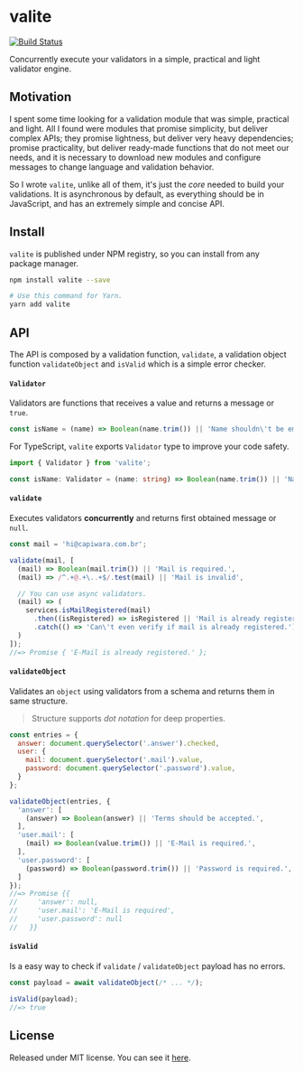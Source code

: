# valite

[![Build Status][ci-badge]][ci]

Concurrently execute your validators in a simple, practical and light validator engine.

## Motivation

I spent some time looking for a validation module that was simple, practical and light. All I found were modules that promise simplicity, but deliver complex APIs; they promise lightness, but deliver very heavy dependencies; promise practicality, but deliver ready-made functions that do not meet our needs, and it is necessary to download new modules and configure messages to change language and validation behavior.

So I wrote `valite`, unlike all of them, it's just the _core_ needed to build your validations. It is asynchronous by default, as everything should be in JavaScript, and has an extremely simple and concise API.

## Install

`valite` is published under NPM registry, so you can install from any package manager.

```sh
npm install valite --save

# Use this command for Yarn.
yarn add valite
```

## API

The API is composed by a validation function, `validate`, a validation object function `validateObject` and `isValid` which is a simple error checker.

#### `Validator`

Validators are functions that receives a value and returns a message or `true`.

```js
const isName = (name) => Boolean(name.trim()) || 'Name shouldn\'t be empty.';
```

For TypeScript, `valite` exports `Validator` type to improve your code safety.

```ts
import { Validator } from 'valite';

const isName: Validator = (name: string) => Boolean(name.trim()) || 'Name shouldn\'t be empty.';
```

#### `validate`

Executes validators **concurrently** and returns first obtained message or `null`.

```js
const mail = 'hi@capiwara.com.br';

validate(mail, [
  (mail) => Boolean(mail.trim()) || 'Mail is required.',
  (mail) => /^.+@.+\..+$/.test(mail) || 'Mail is invalid',

  // You can use async validators.
  (mail) => (
    services.isMailRegistered(mail)
      .then((isRegistered) => isRegistered || 'Mail is already registered.')
      .catch(() => 'Can\'t even verify if mail is already registered.')
  )
]);
//=> Promise { 'E-Mail is already registered.' };
```

#### `validateObject`

Validates an `object` using validators from a schema and returns them in same structure.

> Structure supports _dot notation_ for deep properties.

```js
const entries = {
  answer: document.querySelector('.answer').checked,
  user: {
    mail: document.querySelector('.mail').value,
    password: document.querySelector('.password').value,
  }
};

validateObject(entries, {
  'answer': [
    (answer) => Boolean(answer) || 'Terms should be accepted.',
  ],
  'user.mail': [
    (mail) => Boolean(value.trim()) || 'E-Mail is required.',
  ],
  'user.password': [
    (password) => Boolean(password.trim()) || 'Password is required.',
  ]
});
//=> Promise {{
//     'answer': null,
//     'user.mail': 'E-Mail is required',
//     'user.password': null
//   }}
```

#### `isValid`

Is a easy way to check if `validate` / `validateObject` payload has no errors.

```js
const payload = await validateObject(/* ... */);

isValid(payload);
//=> true
```

## License

Released under MIT license. You can see it [here][license].

<!-- Links -->

[license]: ./LICENSE.md
[ci]: https://travis-ci.org/VitorLuizC/valite
[ci-badge]: https://travis-ci.org/VitorLuizC/valite.svg?branch=master
